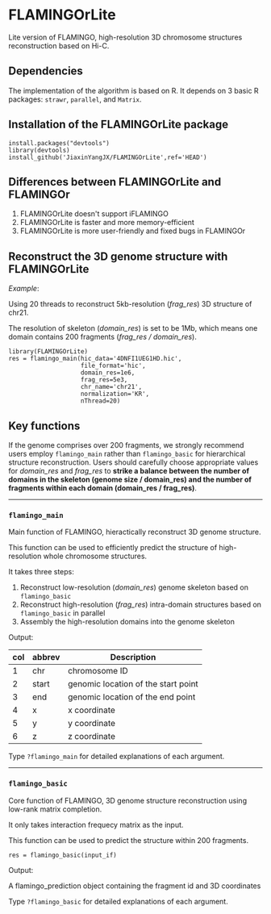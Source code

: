 # FLAMINGOrLite
Lite version of FLAMINGO, high-resolution 3D chromosome structures reconstruction based on Hi-C.

## Dependencies
The implementation of the algorithm is based on R. It depends on 3 basic R packages: `strawr`, `parallel`, and `Matrix`.

## Installation of the FLAMINGOrLite package
```
install.packages("devtools")
library(devtools)
install_github('JiaxinYangJX/FLAMINGOrLite',ref='HEAD')
```

## Differences between FLAMINGOrLite and FLAMINGOr
1. FLAMINGOrLite doesn't support iFLAMINGO
2. FLAMINGOrLite is faster and more memory-efficient
3. FLAMINGOrLite is more user-friendly and fixed bugs in FLAMINGOr

## Reconstruct the 3D genome structure with FLAMINGOrLite
*Example*:

Using 20 threads to reconstruct 5kb-resolution (*frag_res*) 3D structure of chr21.

The resolution of skeleton (*domain_res*) is set to be 1Mb, which means one domain contains 200 fragments (*frag_res / domain_res*).

```
library(FLAMINGOrLite)
res = flamingo_main(hic_data='4DNFI1UEG1HD.hic',
                    file_format='hic',
                    domain_res=1e6,
                    frag_res=5e3,
                    chr_name='chr21',
                    normalization='KR',
                    nThread=20)
```

## Key functions
If the genome comprises over 200 fragments, we strongly recommend users employ `flamingo_main` rather than `flamingo_basic` for hierarchical structure reconstruction. Users should carefully choose appropriate values for *domain_res* and *frag_res* to **strike a balance between the number of domains in the skeleton (genome size / domain_res) and the number of fragments within each domain (domain_res / frag_res)**.

---
### `flamingo_main`
Main function of FLAMINGO, hieractically reconstruct 3D genome structure.

This function can be used to efficiently predict the structure of high-resolution whole chromosome structures.

It takes three steps:
1. Reconstruct low-resolution (*domain_res*) genome skeleton based on `flamingo_basic`
2. Reconstruct high-resolution (*frag_res*) intra-domain structures based on `flamingo_basic` in parallel
3. Assembly the high-resolution domains into the genome skeleton

Output:

|col| abbrev | Description |
|---|-----|-----------|
| 1 | chr | chromosome ID  |
| 2 | start | genomic location of the start point |
| 3 | end | genomic location of the end point |
| 4 | x | x coordinate |
| 5 | y | y coordinate |
| 6 | z | z coordinate |


Type `?flamingo_main` for detailed explanations of each argument.

---
### `flamingo_basic`
Core function of FLAMINGO, 3D genome structure reconstruction using low-rank matrix completion.

It only takes interaction frequecy matrix as the input.

This function can be used to predict the structure within 200 fragments.

```
res = flamingo_basic(input_if)
```

Output:

A flamingo_prediction object containing the fragment id and 3D coordinates

Type `?flamingo_basic` for detailed explanations of each argument.

